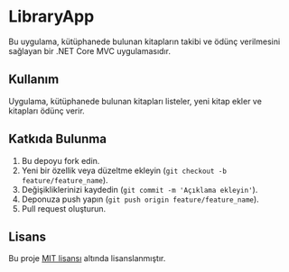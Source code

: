 # LibraryApp

Bu uygulama, kütüphanede bulunan kitapların takibi ve ödünç verilmesini sağlayan bir .NET Core MVC uygulamasıdır.

## Kullanım

Uygulama, kütüphanede bulunan kitapları listeler, yeni kitap ekler ve kitapları ödünç verir.

## Katkıda Bulunma

1. Bu depoyu fork edin.
2. Yeni bir özellik veya düzeltme ekleyin (`git checkout -b feature/feature_name`).
3. Değişikliklerinizi kaydedin (`git commit -m 'Açıklama ekleyin'`).
4. Deponuza push yapın (`git push origin feature/feature_name`).
5. Pull request oluşturun.

## Lisans

Bu proje [MIT lisansı](LICENSE) altında lisanslanmıştır.
